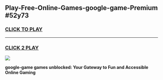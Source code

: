 
## Play-Free-Online-Games-google-game-Premium #52y73
<h3>
<a href="https://premium.freeplayer.one?title=google-game&ref=8M">CLICK TO PLAY</a></h3>
<hr>

<h3>
<a href="https://premium.freeplayer.one?title=google-game&ref=8M">CLICK 2 PLAY</a>
  
</h3>

<a href="https://premium.freeplayer.one?title=google-game&ref=8M"><img src="https://clearcache.store/games.png"></a>


**google-game games unblocked: Your Gateway to Fun and Accessible Online Gaming**
